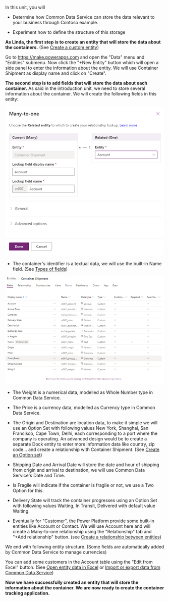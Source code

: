 In this unit, you will

-   Determine how Common Data Service can store the data relevant to your business through Contoso example.

-   Experiment how to define the structure of this storage

**As Linda, the first step is to create an entity that will store the data about the containers.** (See [Create a custom entity](https://docs.microsoft.com/powerapps/maker/common-data-service/data-platform-create-entity))

Go to <https://make.powerapps.com> and open the "Data" menu and "Entities" submenu. Now click the "+New Entity" button which will open a side panel to enter the information about the entity. We will use Container Shipment as display name and click on "Create".

**The second step is to add fields that will store the data about each container.** As said in the introduction unit, we need to store several information about the container. We will create the following fields in this entity:

![Many-to-one relationship](../media/image2.png)

-   The container's identifier is a textual data, we will use the built-in Name field. (See [Types of fields](https://docs.microsoft.com/powerapps/maker/common-data-service/types-of-fields))

![Entity structure](../media/image3.png)

-   The Weight is a numerical data, modelled as Whole Number type in Common Data Service.

-   The Price is a currency data, modelled as Currency type in Common Data Service.

-   The Origin and Destination are location data, to make it simple we will use an Option Set with following values New York, Shanghai, San Francisco, Cape Town, Delhi, each corresponding to a port where the company is operating. An advanced design would be to create a separate Dock entity to enter more information data like country, zip code... and create a relationship with Container Shipment. (See [Create an Option set](https://docs.microsoft.com/powerapps/maker/common-data-service/custom-picklists))

-   Shipping Date and Arrival Date will store the date and hour of shipping from origin and arrival to destination, we will use Common Data Service's Date and Time.

-   Is Fragile will indicate if the container is fragile or not, we use a Two Option for this.

-   Delivery State will track the container progresses using an Option Set with following values Waiting, In Transit, Delivered with default value Waiting.

-   Eventually for "Customer", the Power Platform provide some built-in entities like Account or Contact. We will use Account here and will create a Many-to-one relationship using the "Relationship" tab and "+Add relationship" button. (see [Create a relationship between entities](https://docs.microsoft.com/powerapps/maker/common-data-service/data-platform-entity-lookup))

We end with following entity structure. (Some fields are automatically added by Common Data Service to manage currencies)

You can add some customers in the Account table using the "Edit from Excel" button. (See [Open entity data in Excel](https://docs.microsoft.com/powerapps/maker/common-data-service/data-platform-excel-addin) or [Import or export data from Common Data Service](https://docs.microsoft.com/powerapps/maker/common-data-service/data-platform-import-export))

**Now we have successfully created an entity that will store the information about the container. We are now ready to create the container tracking application.**
